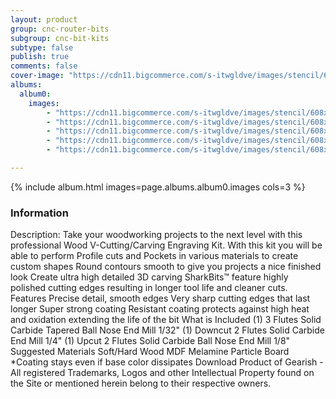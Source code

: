```yaml
---
layout: product
group: cnc-router-bits
subgroup: cnc-bit-kits
subtype: false
publish: true
comments: false
cover-image: "https://cdn11.bigcommerce.com/s-itwgldve/images/stencil/608x608/products/4162/8335/3155-kit_wood_v_cutting_carving_engraving_3_pc_cnc_bit_kit_v2__27602.1675310628.png?c=2"
albums:
  album0:
    images:
        - "https://cdn11.bigcommerce.com/s-itwgldve/images/stencil/608x608/products/4162/8335/3155-kit_wood_v_cutting_carving_engraving_3_pc_cnc_bit_kit_v2__27602.1675310628.png?c=2"
        - "https://cdn11.bigcommerce.com/s-itwgldve/images/stencil/608x608/products/4162/8323/SB-603254-NS_g_w_1__84051.1675310628.png?c=2"
        - "https://cdn11.bigcommerce.com/s-itwgldve/images/stencil/608x608/products/4162/8677/SB-2014-NS_box__66681.1575316613__65573.1675310628.jpg?c=2"
        - "https://cdn11.bigcommerce.com/s-itwgldve/images/stencil/608x608/products/4162/8706/sb_1518_ns_g_w_1__01966.1675310629.png?c=2"
        - "https://cdn11.bigcommerce.com/s-itwgldve/images/stencil/608x608/products/4162/8687/sharkbit_tray_1__13091.1579725188__29316.1675310629.jpg?c=2"

---
```


{% include album.html images=page.albums.album0.images cols=3 %}

### Information

Description:
 Take your woodworking projects to the next level with this professional Wood V-Cutting/Carving Engraving Kit.   With this kit you will be able to perform  Profile cuts and Pockets in various materials to create custom shapes  Round contours smooth to give you projects a nice finished look Create ultra high detailed 3D carving   SharkBits™ feature highly polished cutting edges resulting in longer tool life and cleaner cuts.  Features  Precise detail, smooth edges Very sharp cutting edges that last longer Super strong coating Resistant coating protects against high heat and oxidation extending the life of the bit  What is Included  (1) 3 Flutes Solid Carbide Tapered Ball Nose End Mill 1/32" (1) Downcut 2 Flutes Solid Carbide End Mill 1/4" (1) Upcut 2 Flutes Solid Carbide Ball Nose End Mill 1/8"  Suggested Materials   Soft/Hard Wood MDF Melamine Particle Board   *Coating stays even if base color dissipates Download Product of Gearish - All registered Trademarks, Logos and other Intellectual Property found on the Site or mentioned herein belong to their respective owners.  

